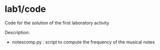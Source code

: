 lab1/code
=========

Code for the solution of the first laboratory activity

Description:
- notescomp.py : script to compute the frequency of the musical notes
